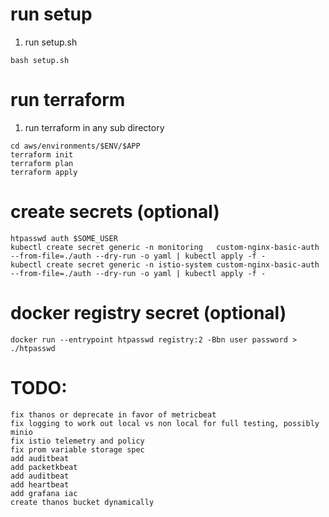 # run setup
1. run setup.sh
```
bash setup.sh
```

# run terraform
1. run terraform in any sub directory
```
cd aws/environments/$ENV/$APP
terraform init
terraform plan
terraform apply
```

# create secrets (optional)
```
htpasswd auth $SOME_USER
kubectl create secret generic -n monitoring   custom-nginx-basic-auth --from-file=./auth --dry-run -o yaml | kubectl apply -f -
kubectl create secret generic -n istio-system custom-nginx-basic-auth --from-file=./auth --dry-run -o yaml | kubectl apply -f -
```

# docker registry secret (optional)
```
docker run --entrypoint htpasswd registry:2 -Bbn user password > ./htpasswd
```

# TODO:
```
fix thanos or deprecate in favor of metricbeat
fix logging to work out local vs non local for full testing, possibly minio
fix istio telemetry and policy
fix prom variable storage spec
add auditbeat
add packetkbeat
add auditbeat
add heartbeat
add grafana iac
create thanos bucket dynamically
```
